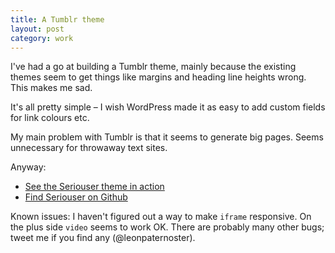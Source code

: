 ```yaml
---
title: A Tumblr theme
layout: post
category: work
---
```


I've had a go at building a Tumblr theme, mainly because the existing themes seem to get things like margins and heading line heights wrong. This makes me sad.

It's all pretty simple &#8211; I wish WordPress made it as easy to add custom fields for link colours etc.

My main problem with Tumblr is that it seems to generate big pages. Seems unnecessary for throwaway text sites.

Anyway:

- [See the Seriouser theme in action](http://leonp.tumblr.com)
- [Find Seriouser on Github](https://github.com/leonp/seriouser)

Known issues: I haven't figured out a way to make `iframe` responsive. On the plus side `video` seems to work OK. There are probably many other bugs; tweet me if you find any (@leonpaternoster).